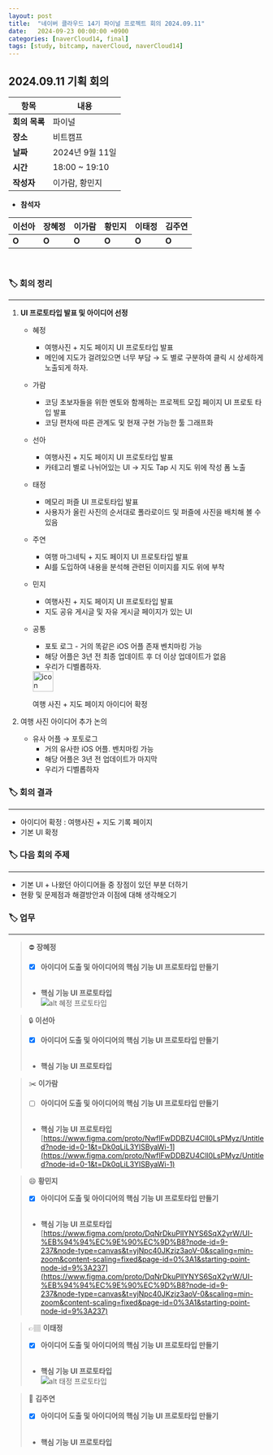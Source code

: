 ```yaml
---
layout: post
title:  "네이버 클라우드 14기 파이널 프로젝트 회의 2024.09.11"
date:   2024-09-23 00:00:00 +0900
categories: [naverCloud14, final]
tags: [study, bitcamp, naverCloud, naverCloud14]
---
```


## 2024.09.11 기획 회의

| **항목**    | **내용**        |
|-----------|---------------|
| **회의 목록** | 파이널          |
| **장소**    | 비트캠프          |
| **날짜**    | 2024년 9월 11일  |
| **시간**    | 18:00 ~ 19:10 |
| **작성자**   | 이가람, 황민지      |

- **참석자**

| **이선아** | **장혜정** | **이가람** | **황민지** | **이태정** | **김주연** |
| --- | --- | --- | --- | --- | --- |
| **O** | **O** | **O** | **O** | **O** | **O** |

<br>

### 🏷️ 회의 정리

---

1. **UI 프로토타입 발표 및 아이디어 선정**
    - 혜정
        - 여행사진 + 지도 페이지 UI 프로토타입 발표
        - 메인에 지도가 걸려있으면 너무 부담 → 도 별로 구분하여 클릭 시 상세하게 노출되게 하자.
    - 가람
        - 코딩 초보자들을 위한 멘토와 함께하는 프로젝트 모집 페이지 UI 프로토 타입 발표
        - 코딩 편차에 따른 관계도 및 현재 구현 가능한 툴 그래프화
    - 선아
        - 여행사진 + 지도 페이지 UI 프로토타입 발표
        - 카테고리 별로 나뉘어있는 UI → 지도 Tap 시 지도 위에 작성 폼 노출
    - 태정
        - 메모리 퍼즐 UI 프로토타입 발표
        - 사용자가 올린 사진의 순서대로 폴라로이드 및 퍼즐에 사진을 배치해 볼 수 있음
    - 주연
        - 여행 마그네틱 + 지도 페이지 UI 프로토타입 발표
        - AI를 도입하여 내용을 분석해 관련된 이미지를 지도 위에 부착
    - 민지
        - 여행사진 + 지도 페이지 UI 프로토타입 발표
        - 지도 공유 게시글 및 자유 게시글 페이지가 있는 UI
    - 공통
      - 포토 로그 - 거의 똑같은 iOS 어플 존재 벤치마킹 가능
      - 해당 어플은 3년 전 최종 업데이트 후 더 이상 업데이트가 없음
      - 우리가 디벨롭하자.

       <img src="../assets/img/icon/icon-check.png" alt="icon checkmark" width="40px"/>
   
      여행 사진 + 지도 페이지 아이디어 확정


2. 여행 사진 아이디어 추가 논의
   - 유사 어플 → 포토로그
      - 거의 유사한 iOS 어플. 벤치마킹 가능
      - 해당 어플은 3년 전 업데이트가 마지막
      - 우리가 디벨롭하자


### 🏷️ 회의 결과

---

- 아이디어 확정 : 여행사진 + 지도 기록 페이지
- 기본 UI 확정


### 🏷️ 다음 회의 주제

---

- 기본 UI + 나왔던 아이디어들 중 장점이 있던 부분 더하기
- 현황 및 문제점과 해결방안과 이점에 대해 생각해오기


### 🏷️ 업무

[// 체크박스]: # ([ ], [x])

---

>⛔
**장혜정**
>- [x]  **아이디어 도출 및 아이디어의 핵심 기능 UI 프로토타입 만들기**<br><br>
>- **핵심 기능 UI 프로토타입**<br>
> ![alt 혜정 프로토타입](../assets/img/20240911/혜정.png)

>🔒
**이선아**
>- [x]  **아이디어 도출 및 아이디어의 핵심 기능 UI 프로토타입 만들기**<br><br>
>- **핵심 기능 UI 프로토타입**<br> 
<!-- > [map.pdf](../assets/img/20240911/선아.pdf) -->

>✂️
**이가람**
>- [ ]  **아이디어 도출 및 아이디어의 핵심 기능 UI 프로토타입 만들기**<br><br>
>- **핵심 기능 UI 프로토타입**<br>
> [https://www.figma.com/proto/NwflFwDDBZU4Cll0LsPMyz/Untitled?node-id=0-1&t=Dk0qLiL3YlSByaWi-1](https://www.figma.com/proto/NwflFwDDBZU4Cll0LsPMyz/Untitled?node-id=0-1&t=Dk0qLiL3YlSByaWi-1)

>😄
**황민지**
>- [x]  **아이디어 도출 및 아이디어의 핵심 기능 UI 프로토타입 만들기**<br><br>
>- **핵심 기능 UI 프로토타입**<br>
> [https://www.figma.com/proto/DqNrDkuPlIYNYS6SqX2yrW/UI-%EB%94%94%EC%9E%90%EC%9D%B8?node-id=9-237&node-type=canvas&t=yjNpc40JKzjz3aoV-0&scaling=min-zoom&content-scaling=fixed&page-id=0%3A1&starting-point-node-id=9%3A237](https://www.figma.com/proto/DqNrDkuPlIYNYS6SqX2yrW/UI-%EB%94%94%EC%9E%90%EC%9D%B8?node-id=9-237&node-type=canvas&t=yjNpc40JKzjz3aoV-0&scaling=min-zoom&content-scaling=fixed&page-id=0%3A1&starting-point-node-id=9%3A237)

>👉🏽
**이태정**
>- [x]  **아이디어 도출 및 아이디어의 핵심 기능 UI 프로토타입 만들기**<br><br>
>- **핵심 기능 UI 프로토타입**<br>
> ![alt 태정 프로토타입](../assets/img/20240911/태정.png)

>📖
**김주연**
>- [x]  **아이디어 도출 및 아이디어의 핵심 기능 UI 프로토타입 만들기**<br><br>
>- **핵심 기능 UI 프로토타입**